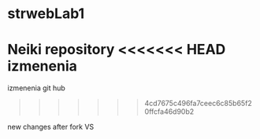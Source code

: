 # strwebLab1
Neiki repository
<<<<<<< HEAD
izmenenia
=======
izmenenia git hub
>>>>>>> 4cd7675c496fa7ceec6c85b65f20ffcfa46d90b2

new changes after fork VS
